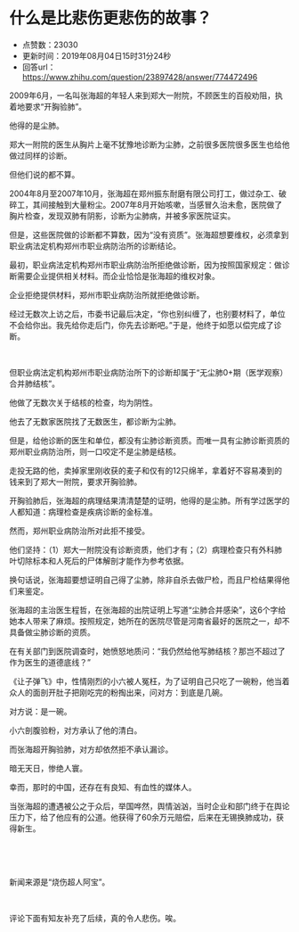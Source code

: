 # 什么是比悲伤更悲伤的故事？
- 点赞数：23030
- 更新时间：2019年08月04日15时31分24秒
- 回答url：https://www.zhihu.com/question/23897428/answer/774472496
<body>
 <p data-pid="pipcuTCJ">2009年6月，一名叫张海超的年轻人来到郑大一附院，不顾医生的百般劝阻，执着地要求“开胸验肺”。</p>
 <p data-pid="xk5vvvUK">他得的是尘肺。</p>
 <p data-pid="dD-iYlNo">郑大一附院的医生从胸片上毫不犹豫地诊断为尘肺，之前很多医院很多医生也给他做过同样的诊断。</p>
 <p data-pid="yuihRKMF">但他们说的都不算。</p>
 <p data-pid="iAOXbTWb">2004年8月至2007年10月，张海超在郑州振东耐磨有限公司打工，做过杂工、破碎工，其间接触到大量粉尘。2007年8月开始咳嗽，当感冒久治未愈，医院做了胸片检查，发现双肺有阴影，诊断为尘肺病，并被多家医院证实。</p>
 <p data-pid="FtTUS2Hc">但是，这些医院做的诊断都不算数，因为“没有资质”。张海超想要维权，必须拿到职业病法定机构郑州市职业病防治所的诊断结论。</p>
 <p data-pid="qTHY8dNQ">最初，职业病法定机构郑州市职业病防治所拒绝做诊断，因为按照国家规定：做诊断需要企业提供相关材料。而企业恰恰是张海超的维权对象。</p>
 <p data-pid="pGfBgsO6">企业拒绝提供材料，郑州市职业病防治所就拒绝做诊断。</p>
 <p data-pid="KmmJhFuW">经过无数次上访之后，市委书记最后决定，“你也别纠缠了，也别要材料了，单位不会给你出。我先给你走后门，你先去诊断吧。”于是，他终于如愿以偿完成了诊断。</p>
 <p class="ztext-empty-paragraph"><br></p>
 <p data-pid="SoNqOgON">但职业病法定机构郑州市职业病防治所下的诊断却属于“无尘肺0+期（医学观察）合并肺结核”。</p>
 <p data-pid="Xe-MS1LK">他做了无数次关于结核的检查，均为阴性。</p>
 <p data-pid="uBhF6mk1">他去了无数家医院找了无数医生，都诊断为尘肺。</p>
 <p data-pid="I0rO8pRS">但是，给他诊断的医生和单位，都没有尘肺诊断资质。而唯一具有尘肺诊断资质的郑州职业病防治所，则一口咬定不是尘肺是结核。</p>
 <p data-pid="QH1YzFVQ">走投无路的他，卖掉家里刚收获的麦子和仅有的12只绵羊，拿着好不容易凑到的钱来到了郑大一附院，要求开胸验肺。</p>
 <p data-pid="PO5qD2N-">开胸验肺后，张海超的病理结果清清楚楚的证明，他得的是尘肺。所有学过医学的人都知道：病理检查是疾病诊断的金标准。</p>
 <p data-pid="z_2pT_mq">然而，郑州职业病防治所对此拒不接受。</p>
 <p data-pid="BFni9Yyn">他们坚持：（1）郑大一附院没有诊断资质，他们才有；（2）病理检查只有外科肺叶切除标本和人死后的尸体解剖才能作为参考依据。</p>
 <p data-pid="dawbRw1G">换句话说，张海超要想证明自己得了尘肺，除非自杀去做尸检，而且尸检结果得他们来鉴定。</p>
 <p data-pid="X3tE-S_g">张海超的主治医生程哲，在张海超的出院证明上写道“尘肺合并感染”，这6个字给她本人带来了麻烦。按照规定，她所在的医院尽管是河南省最好的医院之一，却不具备做尘肺诊断的资质。</p>
 <p data-pid="RHEI2tsc">在有关部门到医院调查时，她愤怒地质问：“我仍然给他写肺结核？那岂不超过了作为医生的道德底线？”</p>
 <p data-pid="ALY5ffSa">《让子弹飞》中，性情刚烈的小六被人冤枉，为了证明自己只吃了一碗粉，他当着众人的面剖开肚子把刚吃完的粉掏出来，问对方：到底是几碗。</p>
 <p data-pid="rKL9gddA">对方说：是一碗。</p>
 <p data-pid="1Qc97qKV">小六剖腹验粉，对方承认了他的清白。</p>
 <p data-pid="LAxSuBdU">而张海超开胸验肺，对方却依然拒不承认漏诊。</p>
 <p data-pid="qTb4AUzJ">暗无天日，惨绝人寰。</p>
 <p data-pid="gHNmhSX0">幸而，那时的中国，还存在有良知、有血性的媒体人。</p>
 <p data-pid="oZPbFE36">当张海超的遭遇被公之于众后，举国哗然，舆情汹汹，当时企业和部门终于在舆论压力下，给了他应有的公道。他获得了60余万元赔偿，后来在无锡换肺成功，获得新生。</p>
 <p class="ztext-empty-paragraph"><br></p>
 <p class="ztext-empty-paragraph"><br></p>
 <p data-pid="Zysr9uNK">新闻来源是“烧伤超人阿宝”。</p>
 <p class="ztext-empty-paragraph"><br></p>
 <p data-pid="Efs7JhXg">评论下面有知友补充了后续，真的令人悲伤。唉。</p>
</body>